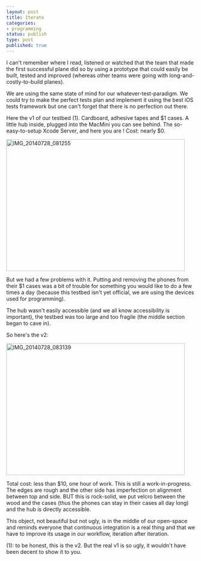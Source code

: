 ```yaml
---
layout: post
title: Iterate
categories:
- programming
status: publish
type: post
published: true
---
```


I can't remember where I read, listened or watched that the team that made the first successful plane did so by using a prototype that could easily be built, tested and improved (whereas other teams were going with long-and-costly-to-build planes).

We are using the same state of mind for our whatever-test-paradigm. We could try to make the perfect tests plan and implement it using the best iOS tests framework but one can't forget that there is no perfection out there.

Here the v1 of our testbed (1). Cardboard, adhesive tapes and $1 cases. A little hub inside, plugged into the MacMini you can see behind. The so-easy-to-setup Xcode Server, and here you are ! Cost: nearly $0.

<img class="alignnone size-large wp-image-174" src="http://wearemobiledevelopers.files.wordpress.com/2014/07/img_20140728_081255.jpg?w=474" alt="IMG_20140728_081255" width="474" height="350" />

But we had a few problems with it. Putting and removing the phones from their $1 cases was a bit of trouble for something you would like to do a few times a day (because this testbed isn't yet official, we are using the devices used for programming).

The hub wasn't easily accessible (and we all know accessibility is important), the testbed was too large and too fragile (the middle section began to cave in).

So here's the v2:

<img class="alignnone wp-image-173 size-large" src="https://wearemobiledevelopers.files.wordpress.com/2014/07/img_20140728_083139.jpg?w=474" alt="IMG_20140728_083139" width="474" height="350" />

Total cost: less than $10, one hour of work. This is still a work-in-progress. The edges are rough and the other side has imperfection on alignment between top and side. BUT this is rock-solid, we put velcro between the wood and the cases (thus the phones can stay in their cases all day long) and the hub is directly accessible.

This object, not beautiful but not ugly, is in the middle of our open-space and reminds everyone that continuous integration is a real thing and that we have to improve its usage in our workflow, iteration after iteration.

(1): to be honest, this is the v2. But the real v1 is so ugly, it wouldn't have been decent to show it to you.